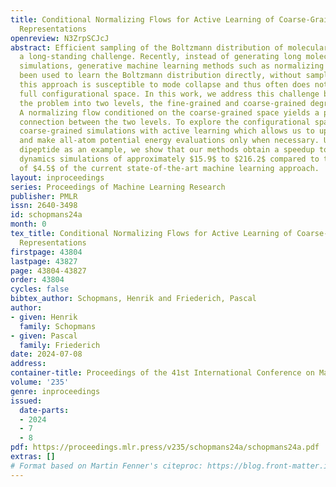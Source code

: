 ```yaml
---
title: Conditional Normalizing Flows for Active Learning of Coarse-Grained Molecular
  Representations
openreview: N3ZrpSCJcJ
abstract: Efficient sampling of the Boltzmann distribution of molecular systems is
  a long-standing challenge. Recently, instead of generating long molecular dynamics
  simulations, generative machine learning methods such as normalizing flows have
  been used to learn the Boltzmann distribution directly, without samples. However,
  this approach is susceptible to mode collapse and thus often does not explore the
  full configurational space. In this work, we address this challenge by separating
  the problem into two levels, the fine-grained and coarse-grained degrees of freedom.
  A normalizing flow conditioned on the coarse-grained space yields a probabilistic
  connection between the two levels. To explore the configurational space, we employ
  coarse-grained simulations with active learning which allows us to update the flow
  and make all-atom potential energy evaluations only when necessary. Using alanine
  dipeptide as an example, we show that our methods obtain a speedup to molecular
  dynamics simulations of approximately $15.9$ to $216.2$ compared to the speedup
  of $4.5$ of the current state-of-the-art machine learning approach.
layout: inproceedings
series: Proceedings of Machine Learning Research
publisher: PMLR
issn: 2640-3498
id: schopmans24a
month: 0
tex_title: Conditional Normalizing Flows for Active Learning of Coarse-Grained Molecular
  Representations
firstpage: 43804
lastpage: 43827
page: 43804-43827
order: 43804
cycles: false
bibtex_author: Schopmans, Henrik and Friederich, Pascal
author:
- given: Henrik
  family: Schopmans
- given: Pascal
  family: Friederich
date: 2024-07-08
address:
container-title: Proceedings of the 41st International Conference on Machine Learning
volume: '235'
genre: inproceedings
issued:
  date-parts:
  - 2024
  - 7
  - 8
pdf: https://proceedings.mlr.press/v235/schopmans24a/schopmans24a.pdf
extras: []
# Format based on Martin Fenner's citeproc: https://blog.front-matter.io/posts/citeproc-yaml-for-bibliographies/
---
```

